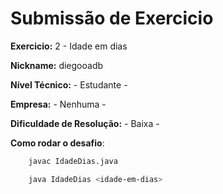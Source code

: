 # Submissão de Exercicio

**Exercicio:** 2 - Idade em dias

**Nickname:** diegooadb

**Nível Técnico:** - Estudante -

**Empresa:** - Nenhuma -

**Dificuldade de Resolução:** - Baixa -

**Como rodar o desafio**:

````bash
    javac IdadeDias.java
````

````bash
    java IdadeDias <idade-em-dias>
````